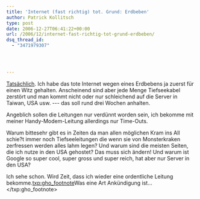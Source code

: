 ```yaml
---
title: 'Internet (fast richtig) tot. Grund: Erdbeben'
author: Patrick Kollitsch
type: post
date: 2006-12-27T06:41:22+00:00
url: /2006/12/internet-fast-richtig-tot-grund-erdbeben/
dsq_thread_id:
  - "3471979307"




---
```

[Tatsächlich][1]. Ich habe das tote Internet wegen eines Erdbebens ja zuerst für einen Witz gehalten. Anscheinend sind aber jede Menge Tiefseekabel zerstört und man kommt nicht oder nur schleichend auf die Server in Taiwan, USA usw. --- das soll rund drei Wochen anhalten. 

Angeblich sollen die Leitungen nur verdünnt worden sein, ich bekomme mit meiner Handy-Modem-Leitung allerdings nur Time-Outs.

Warum bittesehr gibt es in Zeiten da man allen möglichen Kram ins All schie?t immer noch Tiefseeleitungen die wenn sie von Monsterkraken zerfressen werden alles lahm legen? Und warum sind die meisten Seiten, die ich nutze in den USA gehostet? Das muss sich ändern! Und warum ist Google so super cool, super gross und super reich, hat aber nur Server in den USA?

Ich sehe schon. Wird Zeit, dass ich wieder eine ordentliche Leitung bekomme.<txp:gho_footnote>Was eine Art Ankündigung ist...</txp:gho_footnote>

 [1]: http://nationmultimedia.com/worldhotnews/read.php?newsid=30022655
